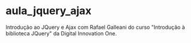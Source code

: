 # aula_jquery_ajax
Introdução ao JQuery e Ajax com Rafael Galleani do curso "Introdução à biblioteca JQuery" da Digital Innovation One.
